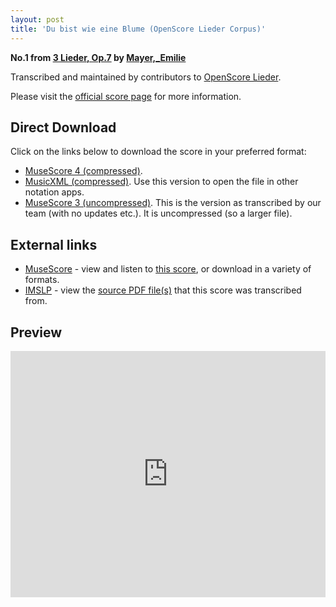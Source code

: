 ```yaml
---
layout: post
title: 'Du bist wie eine Blume (OpenScore Lieder Corpus)'
---
```


__No.1 from [3 Lieder, Op.7](https://fourscoreandmore.org/OpenScore/Mayer%2C_Emilie/3_Lieder%2C_Op.7/) by [Mayer,_Emilie](https://fourscoreandmore.org/OpenScore/Mayer%2C_Emilie)__

Transcribed and maintained by contributors to [OpenScore Lieder].

Please visit the [official score page] for more information.

[official score page]: https://musescore.com/openscore-lieder-corpus/scores/5840527
[OpenScore Lieder]: https://musescore.com/openscore-lieder-corpus

## Direct Download

Click on the links below to download the score in your preferred format:
- [MuseScore 4 (compressed)](https://fourscoreandmore.org/OpenScore/Mayer%2C_Emilie/3_Lieder%2C_Op.7/1_Du_bist_wie_eine_Blume.mscz).
- [MusicXML (compressed)](https://fourscoreandmore.org/OpenScore/Mayer%2C_Emilie/3_Lieder%2C_Op.7/1_Du_bist_wie_eine_Blume.mxl). Use this version to open the file in other notation apps.
- [MuseScore 3 (uncompressed)](https://raw.githubusercontent.com/OpenScore/Lieder/refs/heads/main/scores/Mayer%2C_Emilie/3_Lieder%2C_Op.7/1_Du_bist_wie_eine_Blume/lc5840527.mscx). This is the version as transcribed by our team (with no updates etc.). It is uncompressed (so a larger file).

## External links

- [MuseScore] - view and listen to [this score][MuseScore], or download in a variety of formats.
- [IMSLP] - view the [source PDF file(s)][IMSLP] that this score was transcribed from.

[MuseScore]: https://musescore.com/score/5840527
[IMSLP]: https://imslp.org/wiki/Special:ReverseLookup/133722

## Preview

<iframe width="100%" height="394" src="https://musescore.com/openscore-lieder-corpus/scores/5840527/embed" frameborder="0" allowfullscreen allow="autoplay; fullscreen"></iframe>
